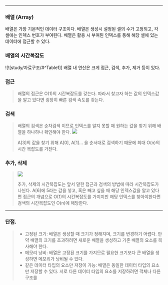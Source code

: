 
---

### 배열 (Array)

배열은 가장 기본적인 데이터 구조이다. 배열은 생성시 설정된 셀의 수가 고정되고, 각 셀에는 인덱스 번호가 부여된다. 배열은 활용 시 부여된 인덱스를 통해 해당 셀에 있는 데이터에 접근할 수 있다.

### 배열의 시간복잡도

![![study/자료구조/#^Table1]]
배열 내 연산은 크게 접근, 검색, 추가, 제거 등이 있다.


### 접근

>   
>   배열의 접근은 O(1)의 시간복잡도를 갖는다. 따라서 찾고자 하는 값의 인덱스값을 알고 있다면 굉장히 
>   빠른 검색 속도를 갖는다.
>   

### 검색

>   
>   배열의 검색은 순차검색 이므로 인덱스를 알지 못할 때 원하는 값을 찾기 위해 배열을 하나하나 확인해야 한다.
>   ![](https://i.imgur.com/HI7Xtlh.png)
>   
>   A[3]의 값을 찾기 위해 A[0], A[1]... 을 순서대로 검색하기 때문에 최대 O(n)의 시간 복잡도를 가진다.
>

### 추가, 삭제

>   ![](https://i.imgur.com/H8aQO9I.png)
>
>   추가, 삭제의 시간복잡도는 앞서 말한 접근과 검색의 방법에 따라 시간복잡도가 나뉜다.
>   A[6]에 5라는 값을 넣고, 혹은 빼고 싶을 때 해당 인덱스값을 알고 있다면 접근의 개념으로 O(1)의 
>   시간복잡도를 가지지만 해당 인덱스를 찾아야한다면 검색의 시간복잡도인 O(n)에 해당한다.
>

---

### 단점.

>
>   - 고정된 크기:
>   배열은 생성할 때 크기가 정해지며, 크기를 변경하기 어렵다. 만약 배열의 크기를 초과하려면 새로운 배열을 생성하고 기존 배열의 요소를 복사해야 한다.
>   - 메모리 낭비:
>   배열은 고정된 크기를 가지므로 필요한 크기보다 큰 배열을 생성하면 메모리가 낭비될 수 있다.
>   - 같은 데이터 타입의 요소만 저장이 가능:
>   배열은 동일한 데이터 타입의 요소만 저장할 수 있다. 서로 다른 데이터 타입의 요소를 저장하려면 객체나 다른 구조를 
